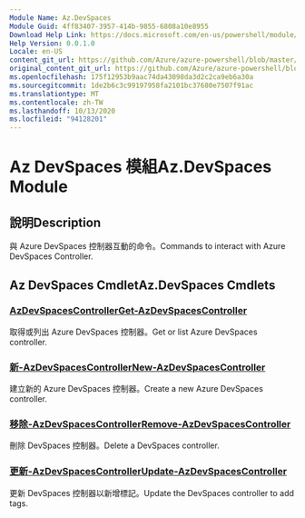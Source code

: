 ```yaml
---
Module Name: Az.DevSpaces
Module Guid: 4ff83407-3957-414b-9855-6808a10e8955
Download Help Link: https://docs.microsoft.com/en-us/powershell/module/az.devspaces
Help Version: 0.0.1.0
Locale: en-US
content_git_url: https://github.com/Azure/azure-powershell/blob/master/src/DevSpaces/DevSpaces/help/Az.DevSpaces.md
original_content_git_url: https://github.com/Azure/azure-powershell/blob/master/src/DevSpaces/DevSpaces/help/Az.DevSpaces.md
ms.openlocfilehash: 175f12953b9aac74da43098da3d2c2ca9eb6a30a
ms.sourcegitcommit: 1de2b6c3c99197958fa2101bc37680e7507f91ac
ms.translationtype: MT
ms.contentlocale: zh-TW
ms.lasthandoff: 10/13/2020
ms.locfileid: "94128201"
---
```

# <span data-ttu-id="686b8-101">Az DevSpaces 模組</span><span class="sxs-lookup"><span data-stu-id="686b8-101">Az.DevSpaces Module</span></span>
## <span data-ttu-id="686b8-102">說明</span><span class="sxs-lookup"><span data-stu-id="686b8-102">Description</span></span>
<span data-ttu-id="686b8-103">與 Azure DevSpaces 控制器互動的命令。</span><span class="sxs-lookup"><span data-stu-id="686b8-103">Commands to interact with Azure DevSpaces Controller.</span></span>

## <span data-ttu-id="686b8-104">Az DevSpaces Cmdlet</span><span class="sxs-lookup"><span data-stu-id="686b8-104">Az.DevSpaces Cmdlets</span></span>
### [<span data-ttu-id="686b8-105">AzDevSpacesController</span><span class="sxs-lookup"><span data-stu-id="686b8-105">Get-AzDevSpacesController</span></span>](Get-AzDevSpacesController.md)
<span data-ttu-id="686b8-106">取得或列出 Azure DevSpaces 控制器。</span><span class="sxs-lookup"><span data-stu-id="686b8-106">Get or list Azure DevSpaces controller.</span></span>

### [<span data-ttu-id="686b8-107">新-AzDevSpacesController</span><span class="sxs-lookup"><span data-stu-id="686b8-107">New-AzDevSpacesController</span></span>](New-AzDevSpacesController.md)
<span data-ttu-id="686b8-108">建立新的 Azure DevSpaces 控制器。</span><span class="sxs-lookup"><span data-stu-id="686b8-108">Create a new Azure DevSpaces controller.</span></span>

### [<span data-ttu-id="686b8-109">移除-AzDevSpacesController</span><span class="sxs-lookup"><span data-stu-id="686b8-109">Remove-AzDevSpacesController</span></span>](Remove-AzDevSpacesController.md)
<span data-ttu-id="686b8-110">刪除 DevSpaces 控制器。</span><span class="sxs-lookup"><span data-stu-id="686b8-110">Delete a DevSpaces controller.</span></span>

### [<span data-ttu-id="686b8-111">更新-AzDevSpacesController</span><span class="sxs-lookup"><span data-stu-id="686b8-111">Update-AzDevSpacesController</span></span>](Update-AzDevSpacesController.md)
<span data-ttu-id="686b8-112">更新 DevSpaces 控制器以新增標記。</span><span class="sxs-lookup"><span data-stu-id="686b8-112">Update the DevSpaces controller to add tags.</span></span> 

